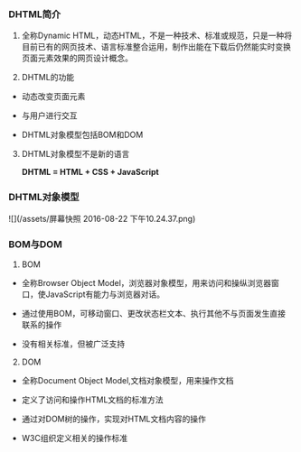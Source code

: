 ### DHTML简介

 1. 全称Dynamic HTML，动态HTML，不是一种技术、标准或规范，只是一种将目前已有的网页技术、语言标准整合运用，制作出能在下载后仍然能实时变换页面元素效果的网页设计概念。

 2. DHTML的功能

  - 动态改变页面元素

  - 与用户进行交互

  - DHTML对象模型包括BOM和DOM

 3. DHTML对象模型不是新的语言

    **DHTML = HTML + CSS + JavaScript**

### DHTML对象模型
  ![](/assets/屏幕快照 2016-08-22 下午10.24.37.png)

### BOM与DOM

 1. BOM

  - 全称Browser Object Model，浏览器对象模型，用来访问和操纵浏览器窗口，使JavaScript有能力与浏览器对话。

  - 通过使用BOM，可移动窗口、更改状态栏文本、执行其他不与页面发生直接联系的操作

  - 没有相关标准，但被广泛支持

 2. DOM

  - 全称Document Object Model,文档对象模型，用来操作文档

  - 定义了访问和操作HTML文档的标准方法

  - 通过对DOM树的操作，实现对HTML文档内容的操作

  - W3C组织定义相关的操作标准









   